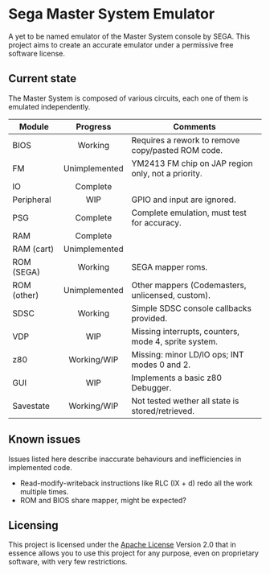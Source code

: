 # Sega Master System Emulator #

A yet to be named emulator of the Master System console by SEGA. This project
aims to create an accurate emulator under a permissive free software license.

## Current state ##

The Master System is composed of various circuits, each one of them is
emulated independently.

| Module        | Progress        | Comments                                            |
| ------------- |:---------------:| --------------------------------------------------- |
| BIOS          | Working         | Requires a rework to remove copy/pasted ROM code.   |
| FM            | Unimplemented   | YM2413 FM chip on JAP region only, not a priority.  |
| IO            | Complete        |                                                     |
| Peripheral    | WIP             | GPIO and input are ignored.                         |
| PSG           | Complete        | Complete emulation, must test for accuracy.         |
| RAM           | Complete        |                                                     |
| RAM (cart)    | Unimplemented   |                                                     |
| ROM (SEGA)    | Working         | SEGA mapper roms.                                   |
| ROM (other)   | Unimplemented   | Other mappers (Codemasters, unlicensed, custom).    |
| SDSC          | Working         | Simple SDSC console callbacks provided.             |
| VDP           | WIP             | Missing interrupts, counters, mode 4, sprite system.|
| z80           | Working/WIP     | Missing: minor LD/IO ops; INT modes 0 and 2.        |
| GUI           | WIP             | Implements a basic z80 Debugger.                    |
| Savestate     | Working/WIP     | Not tested wether all state is stored/retrieved.    |

## Known issues ##

Issues listed here describe inaccurate behaviours and inefficiencies in implemented code.

- Read-modify-writeback instructions like RLC (IX + d) redo all the work multiple times.
- ROM and BIOS share mapper, might be expected?

## Licensing ##

This project is licensed under the [Apache License] Version 2.0 that in essence allows 
you to use this project for any purpose, even on proprietary software, with very few
restrictions.

   [Apache License]:     http://www.apache.org/licenses/LICENSE-2.0